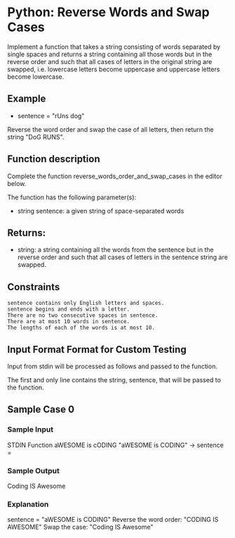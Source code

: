 # Python: Reverse Words and Swap Cases

Implement a function that takes a string consisting of words separated by single spaces and returns a string containing all those words but in the reverse order and such that all cases of letters in the original string are swapped, i.e. lowercase letters become uppercase and uppercase letters become lowercase.

## Example

* sentence = "rUns dog"

Reverse the word order and swap the case of all letters, then return the string "DoG RUNS".

## Function description

Complete the function reverse_words_order_and_swap_cases in the editor below.

The function has the following parameter(s):
* string sentence: a given string of space-separated words

## Returns:

* string: a string containing all the words from the sentence but in the reverse order and such that all cases of letters in the sentence string are swapped.

## Constraints

    sentence contains only English letters and spaces.
    sentence begins and ends with a letter.
    There are no two consecutive spaces in sentence.
    There are at most 10 words in sentence.
    The lengths of each of the words is at most 10.

## Input Format Format for Custom Testing

Input from stdin will be processed as follows and passed to the function.

The first and only line contains the string, sentence, that will be passed to the function.

## Sample Case 0
### Sample Input

STDIN                                       Function
aWESOME is cODING "aWESOME is CODING" → sentence =

### Sample Output

Coding IS Awesome

### Explanation

sentence = "aWESOME is CODING"
Reverse the word order: "CODING IS AWESOME"
Swap the case: "Coding IS Awesome"